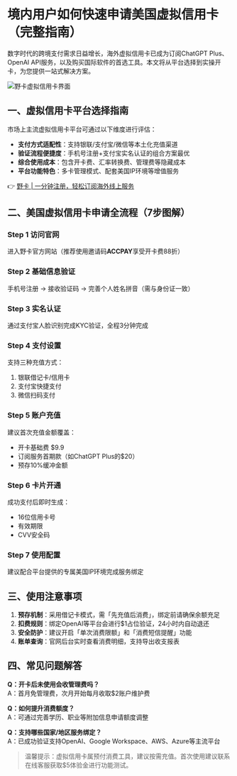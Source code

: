 # 境内用户如何快速申请美国虚拟信用卡（完整指南）

数字时代的跨境支付需求日益增长，海外虚拟信用卡已成为订阅ChatGPT Plus、OpenAI API服务，以及购买国际软件的首选工具。本文将从平台选择到实操开卡，为您提供一站式解决方案。

![野卡虚拟信用卡界面](https://ipfs.crossbell.io/ipfs/bafkreicb6iqad2wibleuvc3dh2cdh3kzlfnoiaqfmih2ye4bxyrxn6mt5i?img-quality=75&img-format=auto&img-onerror=redirect&img-width=3840)

## 一、虚拟信用卡平台选择指南
市场上主流虚拟信用卡平台可通过以下维度进行评估：

- **支付方式适配性**：支持银联/支付宝/微信等本土化充值渠道
- **验证流程便捷度**：手机号注册+支付宝实名认证的组合方案最优
- **综合使用成本**：包含开卡费、汇率转换费、管理费等隐藏成本
- **平台功能特色**：多卡管理模式、配套美国IP环境等增值服务

👉 [野卡 | 一分钟注册，轻松订阅海外线上服务](https://bbtdd.com/yeka)

## 二、美国虚拟信用卡申请全流程（7步图解）

### Step 1 访问官网
进入野卡官方网站（推荐使用邀请码**ACCPAY**享受开卡费88折）

### Step 2 基础信息验证
手机号注册 → 接收验证码 → 完善个人姓名拼音（需与身份证一致）

### Step 3 实名认证
通过支付宝人脸识别完成KYC验证，全程3分钟完成

### Step 4 支付设置
支持三种充值方式：
1. 银联借记卡/信用卡
2. 支付宝快捷支付
3. 微信扫码支付

### Step 5 账户充值
建议首次充值金额覆盖：
- 开卡基础费 $9.9 
- 订阅服务首期款（如ChatGPT Plus的$20）
- 预存10%缓冲金额

### Step 6 卡片开通
成功支付后即时生成：
- 16位信用卡号
- 有效期限 
- CVV安全码

### Step 7 使用配置
建议配合平台提供的专属美国IP环境完成服务绑定

## 三、使用注意事项
1. **预存机制**：采用借记卡模式，需「先充值后消费」，绑定前请确保余额充足
2. **扣费规则**：绑定OpenAI等平台会进行$1占位验证，24小时内自动退还
3. **安全防护**：建议开启「单次消费限额」和「消费短信提醒」功能
4. **账单查询**：官网后台实时查看消费明细，支持导出收支报表

## 四、常见问题解答
**Q：开卡后未使用会收管理费吗？**  
A：首月免管理费，次月开始每月收取$2账户维护费

**Q：如何提升消费额度？**  
A：可通过完善学历、职业等附加信息申请额度调整

**Q：支持哪些国家/地区服务绑定？**  
A：已成功验证支持OpenAI、Google Workspace、AWS、Azure等主流平台

> 温馨提示：虚拟信用卡属预付消费工具，建议按需充值。首次使用建议联系在线客服获取$5体验金进行功能测试。